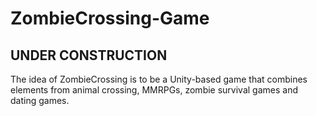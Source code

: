 # ZombieCrossing-Game

## UNDER CONSTRUCTION

The idea of ZombieCrossing is to be a Unity-based game that combines elements from animal crossing, MMRPGs, zombie survival games and dating games.
